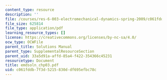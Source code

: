 ```yaml
---
content_type: resource
description: ''
file: /courses/res-6-003-electromechanical-dynamics-spring-2009/c061fddb7f3d5215830ddf695efbc78c_emdsoln_chp03.pdf
file_size: 625814
file_type: application/pdf
learning_resource_types: []
license: https://creativecommons.org/licenses/by-nc-sa/4.0/
ocw_type: OCWFile
parent_title: Solutions Manual
parent_type: SupplementalResourceSection
parent_uid: 33a5d91a-affd-85a4-f422-354366c45231
resourcetype: Document
title: emdsoln_chp03.pdf
uid: c061fddb-7f3d-5215-830d-df695efbc78c
---
```

